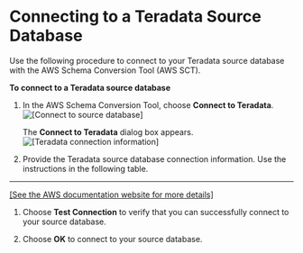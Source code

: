 # Connecting to a Teradata Source Database<a name="CHAP_SchemaConversionTool.GettingStarted.Source.Teradata"></a>

Use the following procedure to connect to your Teradata source database with the AWS Schema Conversion Tool \(AWS SCT\)\. 

**To connect to a Teradata source database**

1. In the AWS Schema Conversion Tool, choose **Connect to Teradata**\.   
![\[Connect to source database\]](http://docs.aws.amazon.com/SchemaConversionTool/latest/userguide/images/file_connect_to_teradata.png)

   The **Connect to Teradata** dialog box appears\.  
![\[Teradata connection information\]](http://docs.aws.amazon.com/SchemaConversionTool/latest/userguide/images/source-teradata.png)

1. Provide the Teradata source database connection information\. Use the instructions in the following table\.   
****    
[\[See the AWS documentation website for more details\]](http://docs.aws.amazon.com/SchemaConversionTool/latest/userguide/CHAP_SchemaConversionTool.GettingStarted.Source.Teradata.html)

1. Choose **Test Connection** to verify that you can successfully connect to your source database\. 

1. Choose **OK** to connect to your source database\.